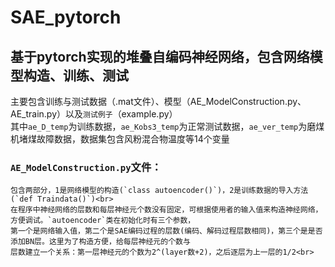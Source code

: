 # SAE_pytorch
## 基于pytorch实现的堆叠自编码神经网络，包含网络模型构造、训练、测试
主要包含训练与测试数据（.mat文件）、模型（AE_ModelConstruction.py、AE_train.py）以及`测试例子`（example.py）<br>
其中`ae_D_temp`为训练数据，`ae_Kobs3_temp`为正常测试数据，`ae_ver_temp`为磨煤机堵煤故障数据，数据集包含风粉混合物温度等14个变量<br>
### `AE_ModelConstruction.py`文件：
```
包含两部分，1是网络模型的构造(`class autoencoder()`)，2是训练数据的导入方法(`def Traindata()`)<br>
在程序中神经网络的层数和每层神经元个数没有固定，可根据使用者的输入值来构造神经网络，方便调试。`autoencoder`类在初始化时有三个参数，
第一个是网络输入值，第二个是SAE编码过程的层数(编码、解码过程层数相同)，第三个是是否添加BN层。这里为了构造方便，给每层神经元的个数与
层数建立一个关系：第一层神经元的个数为2^(layer数+2)，之后逐层为上一层的1/2<br>
```

